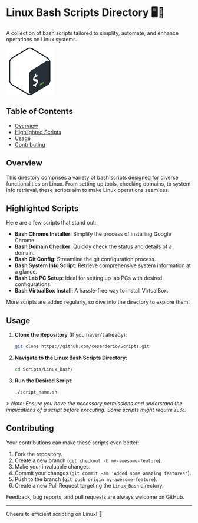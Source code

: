 # Linux Bash Scripts Directory 🖥️🐧

A collection of bash scripts tailored to simplify, automate, and enhance operations on Linux systems.

![Bash Banner Image](../assets/bash.png)

## Table of Contents

- [Overview](#overview)
- [Highlighted Scripts](#highlighted-scripts)
- [Usage](#usage)
- [Contributing](#contributing)

## Overview

This directory comprises a variety of bash scripts designed for diverse functionalities on Linux. From setting up tools, checking domains, to system info retrieval, these scripts aim to make Linux operations seamless.

## Highlighted Scripts

Here are a few scripts that stand out:

- **Bash Chrome Installer**: Simplify the process of installing Google Chrome.
- **Bash Domain Checker**: Quickly check the status and details of a domain.
- **Bash Git Config**: Streamline the git configuration process.
- **Bash System Info Script**: Retrieve comprehensive system information at a glance.
- **Bash Lab PC Setup**: Ideal for setting up lab PCs with desired configurations.
- **Bash VirtualBox Install**: A hassle-free way to install VirtualBox.

More scripts are added regularly, so dive into the directory to explore them!

## Usage

1. **Clone the Repository** (If you haven't already):

   ```bash
   git clone https://github.com/cesarderio/Scripts.git
   ```

2. **Navigate to the Linux Bash Scripts Directory**:

   ```bash
   cd Scripts/Linux_Bash/
   ```

3. **Run the Desired Script**:

   ```bash
   ./script_name.sh
   ```

*> Note: Ensure you have the necessary permissions and understand the implications of a script before executing. Some scripts might require `sudo`.*

## Contributing

Your contributions can make these scripts even better:

1. Fork the repository.
2. Create a new branch (`git checkout -b my-awesome-feature`).
3. Make your invaluable changes.
4. Commit your changes (`git commit -am 'Added some amazing features'`).
5. Push to the branch (`git push origin my-awesome-feature`).
6. Create a new Pull Request targeting the `Linux_Bash` directory.

Feedback, bug reports, and pull requests are always welcome on GitHub.

---

Cheers to efficient scripting on Linux! 🚀
